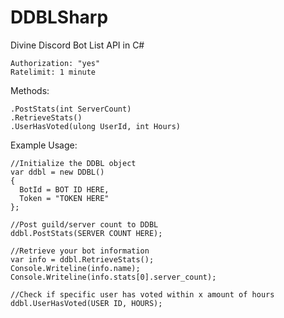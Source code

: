 # DDBLSharp
Divine Discord Bot List API in C#

```
Authorization: "yes"
Ratelimit: 1 minute
```

Methods:
```
.PostStats(int ServerCount)
.RetrieveStats()
.UserHasVoted(ulong UserId, int Hours)
```

Example Usage:

```CSharp
//Initialize the DDBL object
var ddbl = new DDBL()
{
  BotId = BOT ID HERE,
  Token = "TOKEN HERE"
};

//Post guild/server count to DDBL
ddbl.PostStats(SERVER COUNT HERE);

//Retrieve your bot information
var info = ddbl.RetrieveStats();
Console.Writeline(info.name);
Console.Writeline(info.stats[0].server_count);

//Check if specific user has voted within x amount of hours
ddbl.UserHasVoted(USER ID, HOURS);

```

